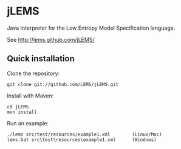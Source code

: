 jLEMS
=====

Java Interpreter for the Low Entropy Model Specification language.

See http://lems.github.com/jLEMS/


Quick installation
------------------

Clone the repository:

    git clone git://github.com/LEMS/jLEMS.git

Install with Maven:

    cd jLEMS
    mvn install

Run an example:

    ./lems src/test/resources/example1.xml        (Linux/Mac)
    lems.bat src\test\resources\example1.xml      (Windows)
